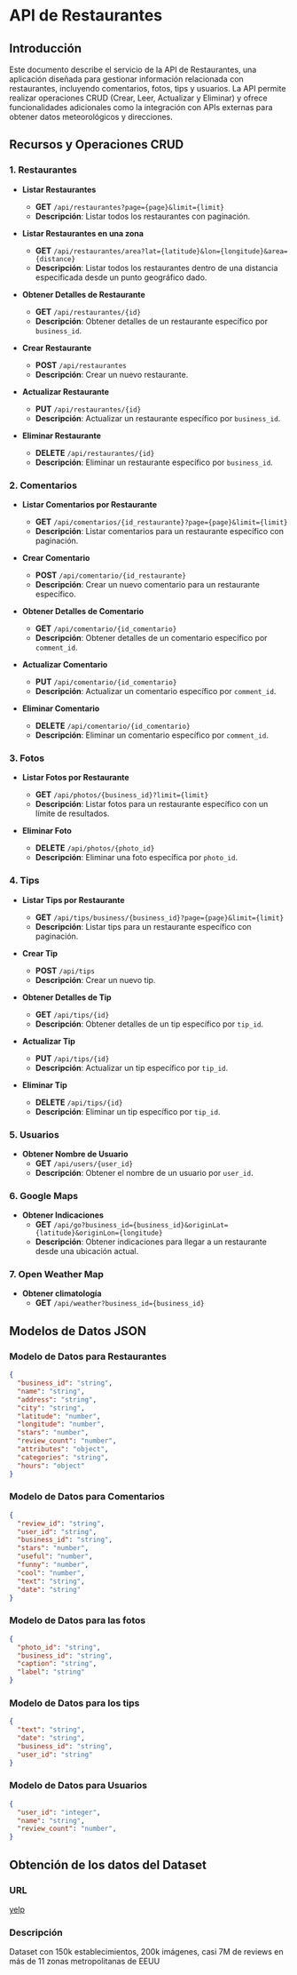 # API de Restaurantes

## Introducción

Este documento describe el servicio de la API de Restaurantes, una aplicación diseñada para gestionar información relacionada con restaurantes, incluyendo comentarios, fotos, tips y usuarios. La API permite realizar operaciones CRUD (Crear, Leer, Actualizar y Eliminar) y ofrece funcionalidades adicionales como la integración con APIs externas para obtener datos meteorológicos y direcciones.

## Recursos y Operaciones CRUD

### 1. Restaurantes

- **Listar Restaurantes**
  - **GET** `/api/restaurantes?page={page}&limit={limit}`
  - **Descripción**: Listar todos los restaurantes con paginación.

- **Listar Restaurantes en una zona**
  - **GET** `/api/restaurantes/area?lat={latitude}&lon={longitude}&area={distance}`
  - **Descripción**: Listar todos los restaurantes dentro de una distancia especificada desde un punto geográfico dado.

- **Obtener Detalles de Restaurante**
  - **GET** `/api/restaurantes/{id}`
  - **Descripción**: Obtener detalles de un restaurante específico por `business_id`.

- **Crear Restaurante**
  - **POST** `/api/restaurantes`
  - **Descripción**: Crear un nuevo restaurante.

- **Actualizar Restaurante**
  - **PUT** `/api/restaurantes/{id}`
  - **Descripción**: Actualizar un restaurante específico por `business_id`.

- **Eliminar Restaurante**
  - **DELETE** `/api/restaurantes/{id}`
  - **Descripción**: Eliminar un restaurante específico por `business_id`.

### 2. Comentarios

- **Listar Comentarios por Restaurante**
  - **GET** `/api/comentarios/{id_restaurante}?page={page}&limit={limit}`
  - **Descripción**: Listar comentarios para un restaurante específico con paginación.

- **Crear Comentario**
  - **POST** `/api/comentario/{id_restaurante}`
  - **Descripción**: Crear un nuevo comentario para un restaurante específico.

- **Obtener Detalles de Comentario**
  - **GET** `/api/comentario/{id_comentario}`
  - **Descripción**: Obtener detalles de un comentario específico por `comment_id`.

- **Actualizar Comentario**
  - **PUT** `/api/comentario/{id_comentario}`
  - **Descripción**: Actualizar un comentario específico por `comment_id`.

- **Eliminar Comentario**
  - **DELETE** `/api/comentario/{id_comentario}`
  - **Descripción**: Eliminar un comentario específico por `comment_id`.

### 3. Fotos

- **Listar Fotos por Restaurante**
  - **GET** `/api/photos/{business_id}?limit={limit}`
  - **Descripción**: Listar fotos para un restaurante específico con un límite de resultados.

- **Eliminar Foto**
  - **DELETE** `/api/photos/{photo_id}`
  - **Descripción**: Eliminar una foto específica por `photo_id`.

### 4. Tips

- **Listar Tips por Restaurante**
  - **GET** `/api/tips/business/{business_id}?page={page}&limit={limit}`
  - **Descripción**: Listar tips para un restaurante específico con paginación.

- **Crear Tip**
  - **POST** `/api/tips`
  - **Descripción**: Crear un nuevo tip.

- **Obtener Detalles de Tip**
  - **GET** `/api/tips/{id}`
  - **Descripción**: Obtener detalles de un tip específico por `tip_id`.

- **Actualizar Tip**
  - **PUT** `/api/tips/{id}`
  - **Descripción**: Actualizar un tip específico por `tip_id`.

- **Eliminar Tip**
  - **DELETE** `/api/tips/{id}`
  - **Descripción**: Eliminar un tip específico por `tip_id`.

### 5. Usuarios

- **Obtener Nombre de Usuario**
  - **GET** `/api/users/{user_id}`
  - **Descripción**: Obtener el nombre de un usuario por `user_id`.

### 6. Google Maps

- **Obtener Indicaciones**
  - **GET** `/api/go?business_id={business_id}&originLat={latitude}&originLon={longitude}`
  - **Descripción**: Obtener indicaciones para llegar a un restaurante desde una ubicación actual.

### 7. Open Weather Map

- **Obtener climatología**
  - **GET** `/api/weather?business_id={business_id}`


## Modelos de Datos JSON

### Modelo de Datos para Restaurantes

```json
{
  "business_id": "string",
  "name": "string",
  "address": "string",
  "city": "string",
  "latitude": "number",
  "longitude": "number",
  "stars": "number",
  "review_count": "number",
  "attributes": "object",
  "categories": "string",
  "hours": "object"
}
```

### Modelo de Datos para Comentarios
```json
{
  "review_id": "string",
  "user_id": "string",
  "business_id": "string",
  "stars": "number",
  "useful": "number",
  "funny": "number",
  "cool": "number",
  "text": "string",
  "date": "string"
}
```

### Modelo de Datos para las fotos
```json
{
  "photo_id": "string",
  "business_id": "string",
  "caption": "string",
  "label": "string"
}
```

### Modelo de Datos para los tips
```json
{
  "text": "string",
  "date": "string",
  "business_id": "string",
  "user_id": "string"
}

```

### Modelo de Datos para Usuarios
```json
{
  "user_id": "integer",
  "name": "string",
  "review_count": "number",
}
```


## Obtención de los datos del Dataset
### URL
[yelp](https://www.yelp.com/dataset)

### Descripción
Dataset con 150k establecimientos, 200k imágenes, casi 7M de reviews en más de 11 zonas metropolitanas de EEUU